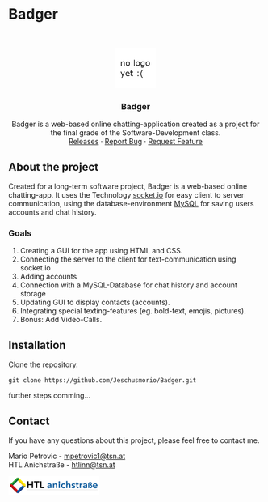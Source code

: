 # Badger

<br/>
<p align="center">
  <a href="https://htl-anichstrasse.tirol">
    <img src=".github/logo.png" alt="Logo" width="80" height="80">
  </a>

  <h3 align="center">Badger</h3>

  <p align="center">
    Badger is a web-based online chatting-application created as a project for the final grade of the Software-Development class.
    <br/>
    <a href="https://github.com/htl-anichstrasse/template/releases">Releases</a>
    ·
    <a href="https://github.com/htl-anichstrasse/template/issues">Report Bug</a>
    ·
    <a href="https://github.com/htl-anichstrasse/template/issues">Request Feature</a>
  </p>
</p>

## About the project
Created for a long-term software project, Badger is a web-based online chatting-app. It uses the Technology <a href="https://socket.io/">socket.io</a> for easy client to server communication, 
using the database-environment <a href="https://www.mysql.com/">MySQL</a> for saving users accounts and chat history.

### Goals
<ol>
  <li>Creating a GUI for the app using HTML and CSS.</li>
  <li>Connecting the server to the client for text-communication using socket.io</li>
  <li>Adding accounts</li>
  <li>Connection with a MySQL-Database for chat history and account storage</li>
  <li>Updating GUI to display contacts (accounts).</li>
  <li>Integrating special texting-features (eg. bold-text, emojis, pictures).</li>
  <li>Bonus: Add Video-Calls.</li>
</ol>

## Installation

Clone the repository.
```
git clone https://github.com/Jeschusmorio/Badger.git
```

further steps comming...

## Contact

If you have any questions about this project, please feel free to contact me.

Mario Petrovic - mpetrovic1@tsn.at<br>
HTL Anichstraße - htlinn@tsn.at

<a href="https://htl-anichstrasse.tirol" target="_blank"><img src=".github/logo_background.png" width="180px"></a>
